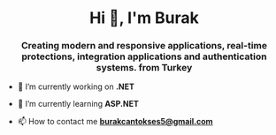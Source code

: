 <h1 align="center">Hi 👋, I'm Burak</h1>
<h3 align="center">Creating modern and responsive applications, real-time protections, integration applications and authentication systems. from Turkey</h3>

- 🔭 I’m currently working on **.NET**

- 🌱 I’m currently learning **ASP.NET**

- 📫 How to contact me **burakcantokses5@gmail.com**

